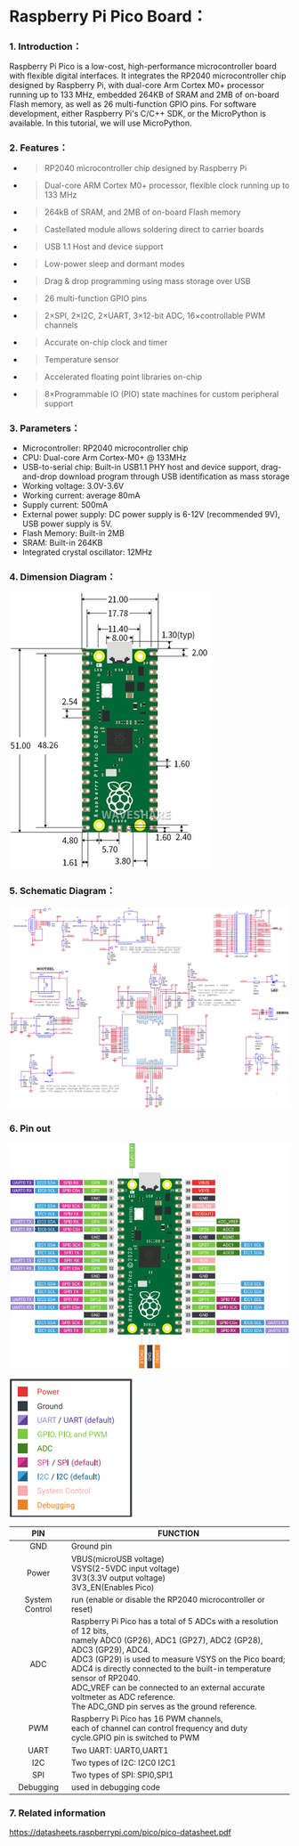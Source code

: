 # **Raspberry Pi Pico Board：**

### **1. Introduction：**

Raspberry Pi Pico is a low-cost, high-performance microcontroller board with flexible digital interfaces. It integrates the RP2040 microcontroller chip designed by Raspberry Pi, with dual-core Arm Cortex M0+ processor running up to 133 MHz, embedded 264KB of SRAM and 2MB of on-board Flash memory, as well as 26 multi-function GPIO pins. For software development, either Raspberry Pi's C/C++ SDK, or the MicroPython is available. In this tutorial, we will use MicroPython.

### **2. Features：**

  - > RP2040 microcontroller chip designed by Raspberry Pi

  - > Dual-core ARM Cortex M0+ processor, flexible clock running up to 133 MHz
    
  - > 264kB of SRAM, and 2MB of on-board Flash memory

  - > Castellated module allows soldering direct to carrier boards

  - > USB 1.1 Host and device support

  - > Low-power sleep and dormant modes

  - > Drag & drop programming using mass storage over USB

  - > 26 multi-function GPIO pins

  - > 2×SPI, 2×I2C, 2×UART, 3×12-bit ADC, 16×controllable PWM channels

  - > Accurate on-chip clock and timer

  - > Temperature sensor

  - > Accelerated floating point libraries on-chip

  - > 8×Programmable IO (PIO) state machines for custom peripheral support

### **3. Parameters：**

- Microcontroller: RP2040 microcontroller chip 
- CPU: Dual-core Arm Cortex-M0+ @ 133MHz 
- USB-to-serial chip: Built-in USB1.1 PHY host and device support, drag-and-drop download program through USB identification as mass storage 
- Working voltage: 3.0V-3.6V 
- Working current: average 80mA 
- Supply current: 500mA 
- External power supply: DC power supply is 6-12V (recommended 9V), USB power supply is 5V. 
- Flash Memory: Built-in 2MB 
- SRAM: Built-in 264KB 
- Integrated crystal oscillator: 12MHz

### **4. Dimension Diagram：**

![](/media/38af7a27f3b12adccce407f568f51c92.png)

### **5. Schematic Diagram：**

![](/media/b327f750b39a3ed2db1c3e127edf12d8.png)

### **6. Pin out**

![](/media/59e9b06497ffd329cbc61ed5d17d9a83.png)

![](/media/326433c17fd5dbaa51c01a9a88cb8706.png)

|      PIN       | FUNCTION                                                     |
| :------------: | ------------------------------------------------------------ |
|      GND       | Ground pin                                                   |
|     Power      | VBUS(microUSB voltage)<br />VSYS(2-5VDC input voltage)<br />3V3(3.3V output voltage) <br />3V3\_EN(Enables Pico) |
| System Control | run (enable or disable the RP2040 microcontroller or reset)  |
|      ADC       | Raspberry Pi Pico has a total of 5 ADCs with a resolution of 12 bits, <br />namely ADC0 (GP26), ADC1 (GP27), ADC2 (GP28), ADC3 (GP29), ADC4. <br />ADC3 (GP29) is used to measure VSYS on the Pico board;<br />ADC4 is directly connected to the built-in temperature sensor of RP2040. <br />ADC\_VREF can be connected to an external accurate voltmeter as ADC reference. <br />The ADC\_GND pin serves as the ground reference. |
|      PWM       | Raspberry Pi Pico has 16 PWM channels,<br />each of channel can control frequency and duty cycle.GPIO pin is switched to PWM |
|      UART      | Two UART: UART0,UART1                                        |
|      I2C       | Two types of I2C: I2C0 I2C1                                  |
|      SPI       | Two types of SPI: SPI0,SPI1                                  |
|   Debugging    | used in debugging code                                       |





### **7. Related information**

[<span class="underline">https://datasheets.raspberrypi.com/pico/pico-datasheet.pdf</span>](https://datasheets.raspberrypi.com/pico/pico-datasheet.pdf)
